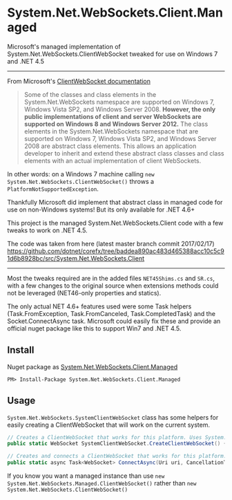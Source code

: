 # System.Net.WebSockets.Client.Managed
Microsoft's managed implementation of System.Net.WebSockets.ClientWebSocket tweaked for use on Windows 7 and .NET 4.5

---

From Microsoft's [ClientWebSocket documentation](https://msdn.microsoft.com/en-us/library/system.net.websockets.clientwebsocket(v=vs.110).aspx)
> Some of the classes and class elements in the System.Net.WebSockets namespace are supported on Windows 7, Windows Vista SP2, and Windows Server 2008. **However, the only public implementations of client and server WebSockets are supported on Windows 8 and Windows Server 2012.** The class elements in the System.Net.WebSockets namespace that are supported on Windows 7, Windows Vista SP2, and Windows Server 2008 are abstract class elements. This allows an application developer to inherit and extend these abstract class classes and class elements with an actual implementation of client WebSockets.

In other words: on a Windows 7 machine calling `new System.Net.WebSockets.ClientWebSocket()` throws a `PlatformNotSupportedException`. 

Thankfully Microsoft did implement that abstract class in managed code for use on non-Windows systems! But its only available for .NET 4.6+

This project is the managed System.Net.WebSockets.Client code with a few tweaks to work on .NET 4.5.

The code was taken from here (latest master branch commit 2017/02/17) https://github.com/dotnet/corefx/tree/baddea890ac483d465388acc10c5c91d6b8928bc/src/System.Net.WebSockets.Client

---

Most the tweaks required are in the added files `NET45Shims.cs` and `SR.cs`, with a few changes to the original source when extensions methods could not be leveraged (NET46-only properties and statics). 

The only actual NET 4.6+ features used were some Task helpers (Task.FromException, Task.FromCanceled, Task.CompletedTask) and the Socket.ConnectAsync task. Microsoft could easily fix these and provide an official nuget package like this to support Win7 and .NET 4.5.

## Install

Nuget package as [System.Net.WebSockets.Client.Managed](https://www.nuget.org/packages/System.Net.WebSockets.Client.Managed/)

`PM> Install-Package System.Net.WebSockets.Client.Managed`

## Usage

`System.Net.WebSockets.SystemClientWebSocket` class has some helpers for easily creating a ClientWebSocket that will work on the current system. 

```cs
// Creates a ClientWebSocket that works for this platform. Uses System.Net.WebSockets.ClientWebSocket if supported or System.Net.WebSockets.Managed.ClientWebSocket if not.
public static WebSocket SystemClientWebSocket.CreateClientWebSocket() { ... }

// Creates and connects a ClientWebSocket that works for this platform. Uses System.Net.WebSockets.ClientWebSocket if supported or System.Net.WebSockets.Managed.ClientWebSocket if not.
public static async Task<WebSocket> ConnectAsync(Uri uri, CancellationToken cancellationToken)
```

If you know you want a managed instance than use `new System.Net.WebSockets.Managed.ClientWebSocket()` rather than `new System.Net.WebSockets.ClientWebSocket()`
